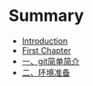 # Summary

* [Introduction](README.md)
* [First Chapter](chapter1.md)
* [一、git简单简介](一、git简介.md)
* [二、环境准备](二、环境准备.md)

